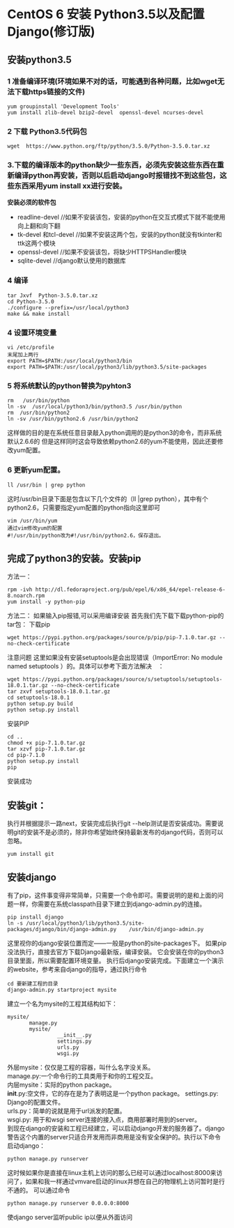 # CentOS 6 安装 Python3.5以及配置Django(修订版)

## 安装python3.5
### 1 准备编译环境(环境如果不对的话，可能遇到各种问题，比如wget无法下载https链接的文件)
```
yum groupinstall 'Development Tools'
yum install zlib-devel bzip2-devel  openssl-devel ncurses-devel
```
### 2 下载 Python3.5代码包
```
wget  https://www.python.org/ftp/python/3.5.0/Python-3.5.0.tar.xz
```
### 3.下载的编译版本的python缺少一些东西，必须先安装这些东西在重新编译python再安装，否则以后启动django时报错找不到这些包，这些东西采用yum install xx进行安装。
**安装必须的软件包**
- readline-devel                                   //如果不安装该包，安装的python在交互式模式下就不能使用向上翻和向下翻
- tk-devel 和tcl-devel                          //如果不安装这两个包，安装的python就没有tkinter和ttk这两个模块
- openssl-devel                                   //如果不安装该包，将缺少HTTPSHandler模块
- sqlite-devel                                       //django默认使用的数据库
### 4 编译
```
tar Jxvf  Python-3.5.0.tar.xz
cd Python-3.5.0
./configure --prefix=/usr/local/python3
make && make install
```
### 4 设置环境变量
```
vi /etc/profile
末尾加上两行
export PATH=$PATH:/usr/local/python3/bin
export PATH=$PATH:/usr/local/python3/lib/python3.5/site-packages
```
### 5 将系统默认的python替换为pyhton3
```
rm   /usr/bin/python
ln -sv  /usr/local/python3/bin/python3.5 /usr/bin/python
rm  /usr/bin/python2
ln -sv /usr/bin/python2.6 /usr/bin/python2
```
这样做的目的是在系统任意目录敲入python调用的是python3的命令，而非系统默认2.6.6的
但是这样同时这会导致依赖python2.6的yum不能使用，因此还要修改yum配置。
### 6 更新yum配置。
```
ll /usr/bin | grep python
```
这时/usr/bin目录下面是包含以下几个文件的（ll |grep python），其中有个python2.6，只需要指定yum配置的python指向这里即可
```
vim /usr/bin/yum
通过vim修改yum的配置
#!/usr/bin/python改为#!/usr/bin/python2.6，保存退出。
```
## 完成了python3的安装。安装pip
方法一：
```
rpm -ivh http://dl.fedoraproject.org/pub/epel/6/x86_64/epel-release-6-8.noarch.rpm
yum install -y python-pip
```
方法二：
如果输入pip报错,可以采用编译安装
首先我们先下载下载python-pip的tar包：
下载pip
```
wget https://pypi.python.org/packages/source/p/pip/pip-7.1.0.tar.gz --no-check-certificate
 ```
注意问题
这里如果没有安装setuptools是会出现错误（ImportError: No module named setuptools ）的。具体可以参考下面方法解决　：
```
wget https://pypi.python.org/packages/source/s/setuptools/setuptools-18.0.1.tar.gz --no-check-certificate
tar zxvf setuptools-18.0.1.tar.gz
cd setuptools-18.0.1
python setup.py build
python setup.py install
 ```
安装PIP
```
cd ..
chmod +x pip-7.1.0.tar.gz
tar xzvf pip-7.1.0.tar.gz
cd pip-7.1.0
python setup.py install
pip
```
安装成功
## 安装git：
执行并根据提示一路next，安装完成后执行git --help测试是否安装成功。需要说明git的安装不是必须的，除非你希望始终保持最新发布的django代码，否则可以忽略。
 ```
 yum install git
 ```
## 安装django

有了pip，这件事变得非常简单，只需要一个命令即可。需要说明的是和上面的问题一样，你需要在系统classpath目录下建立到django-admin.py的连接。
```
pip install django
ln -s /usr/local/python3/lib/python3.5/site-packages/django/bin/django-admin.py    /usr/bin/django-admin.py
```
这里视你的django安装位置而定——一般是python的site-packages下。
如果pip没法执行，直接去官方下载Django最新版，编译安装。
它会安装在你的python3目录里面，所以需要配置环境变量。
执行后django安装完成。下面建立一个演示的website，参考来自django的指导，通过执行命令
```
cd 要新建工程的目录
django-admin.py startproject mysite
```
建立一个名为mysite的工程其结构如下：
```
mysite/ 
       manage.py   
       mysite/ 
                __init__.py 
                settings.py 
                urls.py
                wsgi.py
```
外层mysite：仅仅是工程的容器，叫什么名字没关系。    
manage.py:一个命令行的工具类用于和你的工程交互。  
内层mysite：实际的python package。     
__init__.py:空文件，它的存在是为了表明这是一个python package。    settings.py: Django的配置文件。   
urls.py：简单的说就是用于url派发的配置。   
wsgi.py: 用于和wsgi server连接的接入点，商用部署时用到的server。  
到现在django的安装和工程已经建立，可以启动django开发的服务器了。django警告这个内置的server只适合开发用而非商用是没有安全保护的。执行以下命令启动django：
```
python manage.py runserver
```
这时候如果你是直接在linux主机上访问的那么已经可以通过localhost:8000来访问了，如果和我一样通过vmvare启动的linux并想在自己的物理机上访问暂时是行不通的。
可以通过命令
```
python manage.py runserver 0.0.0.0:8000
```
使django server监听public ip以便从外面访问